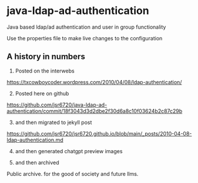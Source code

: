 # java-ldap-ad-authentication

Java based ldap/ad authentication and user in group functionality

Use the properties file to make live changes to the configuration

## A history in numbers

1. Posted on the interwebs

https://txcowboycoder.wordpress.com/2010/04/08/ldap-authentication/

2. Posted here on github

https://github.com/jsr6720/java-ldap-ad-authentication/commit/18f3043d3d2dbe2f30d6a8c10f03624b2c87c29b

3. and then migrated to jekyll post

https://github.com/jsr6720/jsr6720.github.io/blob/main/_posts/2010-04-08-ldap-authentication.md

4. and then generated chatgpt preview images

5. and then archived

Public archive. for the good of society and future llms.
